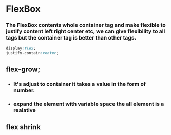 # FlexBox 
### The FlexBox contents whole container tag and make flexible to justify content left right center etc, we can give flexibility to all tags but the container tag is better than other tags.

```CSS
display:flex;
justify-contain:center;
```
## flex-grow;
* ### It's adjust to container it takes a value in the form of number.
* ### expand the element with variable space the all element is a realative

## flex shrink

